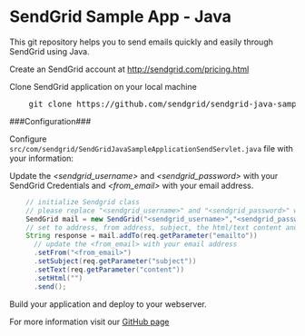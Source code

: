 SendGrid Sample App - Java
======================

This git repository helps you to send emails quickly and easily through SendGrid using Java.

Create an SendGrid account at http://sendgrid.com/pricing.html

Clone SendGrid application on your local machine
<pre>
    git clone https://github.com/sendgrid/sendgrid-java-sample-app
</pre>

###Configuration###

Configure `src/com/sendgrid/SendGridJavaSampleApplicationSendServlet.java` file with your information:

Update the *&lt;sendgrid_username&gt;* and *&lt;sendgrid_password&gt;* with your SendGrid Credentials and *&lt;from_email&gt;* with your email address.
```java
	// initialize Sendgrid class
	// please replace "<sendgrid_username>" and "<sendgrid_password>" with your SendGrid credentials
	SendGrid mail = new SendGrid("<sendgrid_username>","<sendgrid_password>");
	// set to address, from address, subject, the html/text content and send the email 
	String response = mail.addTo(req.getParameter("emailto"))
	  // update the <from_email> with your email address
	  .setFrom("<from_email>")
	  .setSubject(req.getParameter("subject"))
	  .setText(req.getParameter("content"))
	  .setHtml("")
	  .send();
```

Build your application and deploy to your webserver.

For more information visit our [GitHub page](https://github.com/sendgrid/sendgrid-java)


